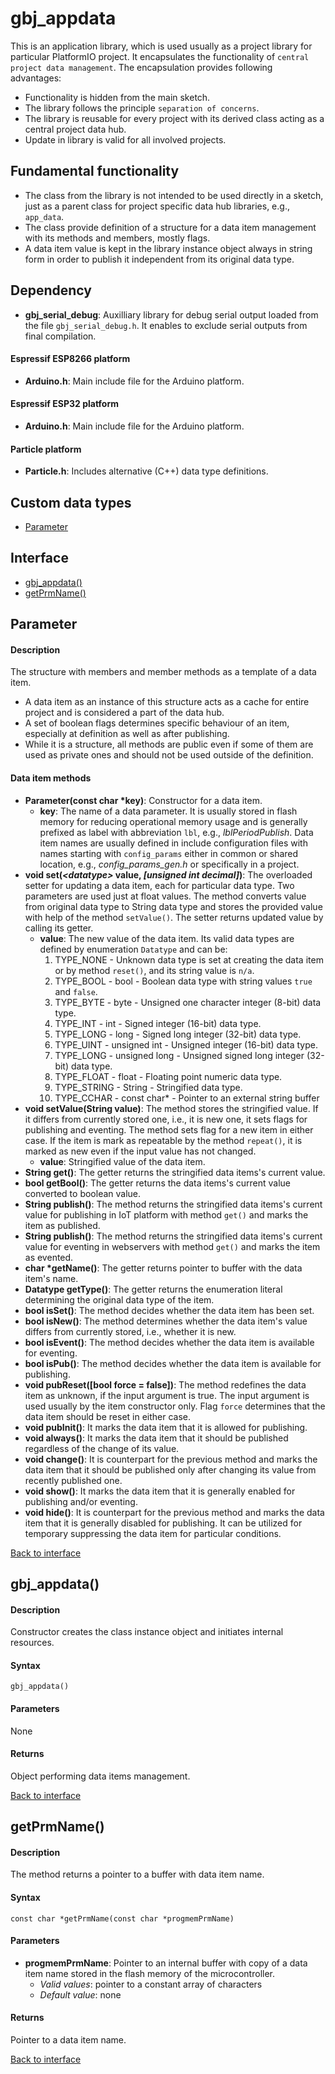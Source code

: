 <a id="library"></a>

# gbj\_appdata
This is an application library, which is used usually as a project library for particular PlatformIO project. It encapsulates the functionality of `central project data management`. The encapsulation provides following advantages:

* Functionality is hidden from the main sketch.
* The library follows the principle `separation of concerns`.
* The library is reusable for every project with its derived class acting as a central project data hub.
* Update in library is valid for all involved projects.


## Fundamental functionality
* The class from the library is not intended to be used directly in a sketch, just as a parent class for project specific data hub libraries, e.g., `app_data`.
* The class provide definition of a structure for a data item management with its methods and members, mostly flags.
* A data item value is kept in the library instance object always in string form in order to publish it independent from its original data type.


<a id="dependency"></a>

## Dependency
* **gbj\_serial\_debug**: Auxilliary library for debug serial output loaded from the file `gbj_serial_debug.h`. It enables to exclude serial outputs from final compilation.

#### Espressif ESP8266 platform
* **Arduino.h**: Main include file for the Arduino platform.

#### Espressif ESP32 platform
* **Arduino.h**: Main include file for the Arduino platform.

#### Particle platform
* **Particle.h**: Includes alternative (C++) data type definitions.


<a id="interface"></a>

## Custom data types
* [Parameter](#parameter)

## Interface

* [gbj_appdata()](#gbj_appdata)
* [getPrmName()](#getPrmName)


<a id="parameter"></a>

## Parameter

#### Description
The structure with members and member methods as a template of a data item.
* A data item as an instance of this structure acts as a cache for entire project and is considered a part of the data hub.
* A set of boolean flags determines specific behaviour of an item, especially at definition as well as after publishing.
* While it is a structure, all methods are public even if some of them are used as private ones and should not be used outside of the definition.

#### Data item methods
* **Parameter(const char *key)**: Constructor for a data item.
  * **key**: The name of a data parameter. It is usually stored in flash memory for reducing operational memory usage and is generally prefixed as label with abbreviation `lbl`, e.g., _lblPeriodPublish_. Data item names are usually defined in include configuration files with names starting with `config_params` either in common or shared location, e.g., _config\_params_gen.h_ or specifically in a project.
* **void set(_\<datatype\>_ value, _[unsigned int decimal]_)**: The overloaded setter for updating a data item, each for particular data type. Two parameters are used just at float values. The method converts value from original data type to String data type and stores the provided value with help of the method `setValue()`. The setter returns updated value by calling its getter.
  * **value**: The new value of the data item. Its valid data types are defined by enumeration `Datatype` and can be:
    1. TYPE_NONE - Unknown data type is set at creating the data item or by method `reset()`, and its string value is `n/a`.
    1. TYPE_BOOL - bool - Boolean data type with string values `true` and `false`.
    1. TYPE_BYTE - byte - Unsigned one character integer (8-bit) data type.
    1. TYPE_INT - int - Signed integer (16-bit) data type.
    1. TYPE_LONG - long - Signed long integer (32-bit) data type.
    1. TYPE_UINT - unsigned int - Unsigned integer (16-bit) data type.
    1. TYPE_LONG - unsigned long - Unsigned signed long integer (32-bit) data type.
    1. TYPE_FLOAT - float - Floating point numeric data type.
    1. TYPE_STRING - String - Stringified data type.
    1. TYPE_CCHAR - const char* - Pointer to an external string buffer
* **void setValue(String value)**: The method stores the stringified value. If it differs from currently stored one, i.e., it is new one, it sets flags for publishing and eventing. The method sets flag for a new item in either case. If the item is mark as repeatable by the method `repeat()`, it is marked as new even if the input value has not changed.
  * **value**: Stringified value of the data item.
* **String get()**: The getter returns the stringified data items's current value.
* **bool getBool()**: The getter returns the data items's current value converted to boolean value.
* **String publish()**: The method returns the stringified data items's current value for publishing in IoT platform with method `get()` and marks the item as published.
* **String publish()**: The method returns the stringified data items's current value for eventing in webservers with method `get()` and marks the item as evented.
* **char *getName()**: The getter returns pointer to buffer with the data item's name.
* **Datatype getType()**: The getter returns the enumeration literal determining the original data type of the item.
* **bool isSet()**: The method decides whether the data item has been set.
* **bool isNew()**: The method determines whether the data item's value differs from currently stored, i.e., whether it is new.
* **bool isEvent()**: The method decides whether the data item is available for eventing.
* **bool isPub()**: The method decides whether the data item is available for publishing.
* **void pubReset([bool force = false])**: The method redefines the data item as unknown, if the input argument is true. The input argument is used usually by the item constructor only. Flag `force` determines that the data item should be reset in either case.
* **void pubInit()**: It marks the data item that it is allowed for publishing.
* **void always()**: It marks the data item that it should be published regardless of the change of its value.
* **void change()**: It is counterpart for the previous method and marks the data item that it should be published only after changing its value from recently published one.
* **void show()**: It marks the data item that it is generally enabled for publishing and/or eventing.
* **void hide()**: It is counterpart for the previous method and marks the data item that it is generally disabled for publishing. It can be utilized for temporary suppressing the data item for particular conditions.

[Back to interface](#interface)


<a id="gbj_appdata"></a>

## gbj_appdata()

#### Description
Constructor creates the class instance object and initiates internal resources.

#### Syntax
    gbj_appdata()

#### Parameters
None

#### Returns
Object performing data items management.

[Back to interface](#interface)


<a id="getPrmName"></a>

## getPrmName()

#### Description
The method returns a pointer to a buffer with data item name.

#### Syntax
    const char *getPrmName(const char *progmemPrmName)

#### Parameters
* **progmemPrmName**: Pointer to an internal buffer with copy of a data item name stored in the flash memory of the microcontroller.
  * *Valid values*: pointer to a constant array of characters
  * *Default value*: none

#### Returns
Pointer to a data item name.

[Back to interface](#interface)
